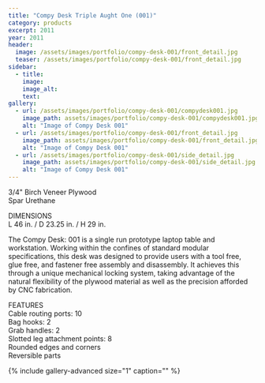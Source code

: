 ```yaml
---
title: "Compy Desk Triple Aught One (001)"
category: products
excerpt: 2011
year: 2011
header:
  image: /assets/images/portfolio/compy-desk-001/front_detail.jpg
  teaser: /assets/images/portfolio/compy-desk-001/front_detail.jpg
sidebar:
  - title:
    image:
    image_alt:
    text:
gallery:
  - url: /assets/images/portfolio/compy-desk-001/compydesk001.jpg
    image_path: assets/images/portfolio/compy-desk-001/compydesk001.jpg
    alt: "Image of Compy Desk 001"
  - url: /assets/images/portfolio/compy-desk-001/front_detail.jpg
    image_path: assets/images/portfolio/compy-desk-001/front_detail.jpg
    alt: "Image of Compy Desk 001"
  - url: /assets/images/portfolio/compy-desk-001/side_detail.jpg
    image_path: assets/images/portfolio/compy-desk-001/side_detail.jpg
    alt: "Image of Compy Desk 001"
---
```

3/4" Birch Veneer Plywood  
Spar Urethane  

DIMENSIONS  
L 46 in.  /  D 23.25 in.  /  H 29 in.

The Compy Desk: 001 is a single run prototype laptop table and workstation. Working within the confines of standard modular specifications, this desk was designed to provide users with a tool free, glue free, and fastener free assembly and disassembly. It achieves this through a unique mechanical locking system, taking advantage of the natural flexibility of the plywood material as well as the precision afforded by CNC fabrication.

FEATURES  
Cable routing ports: 10  
Bag hooks: 2  
Grab handles: 2  
Slotted leg attachment points: 8  
Rounded edges and corners  
Reversible parts  

{% include gallery-advanced size="1" caption="" %}